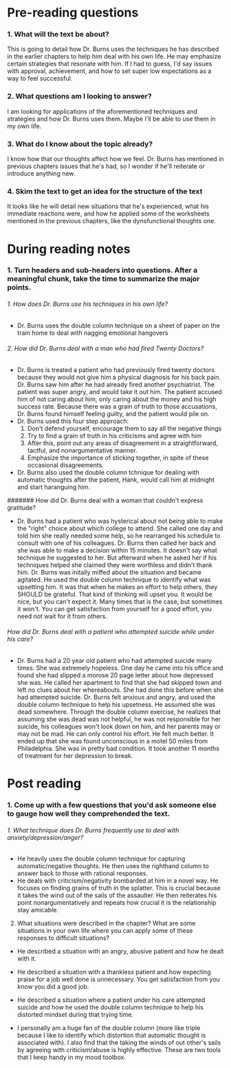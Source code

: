 # Pre-reading questions
### 1. What will the text be about?
This is going to detail how Dr. Burns uses the techniques he has described in the earlier chapters to help him deal with his own life. He may emphasize certain strategies that resonate with him. If I had to guess, I'd say issues with approval, achievement, and how to set super low expectations as a way to feel successful.

### 2. What questions am I looking to answer?
I am looking for applications of the aforementioned techniques and strategies and how Dr. Burns uses them. Maybe I'll be able to use them in my own life.

### 3. What do I know about the topic already?
I know how that our thoughts affect how we feel. Dr. Burns has mentioned in previous chapters issues that he's had, so I wonder if he'll reiterate or introduce anything new.

### 4. Skim the text to get an idea for the structure of the text
It looks like he will detail new situations that he's experienced, what his immediate reactions were, and how he applied some of the worksheets mentioned in the previous chapters, like the dynsfunctional thoughts one.


# During reading notes
### 1. Turn headers and sub-headers into questions. After a meaningful chunk, take the time to summarize the major points.
######	1. How does Dr. Burns use his techniques in his own life?
* Dr. Burns uses the double column technique on a sheet of paper on the train home to deal with nagging emotional hangovers

######	2. How did Dr. Burns deal with a man who had fired Twenty Doctors?
* Dr. Burns is treated a patient who had previously fired twenty doctors because they would not give him a physical diagnosis for his back pain. Dr. Burns saw him after he had already fired another psychiatrist. The patient was super angry, and would take it out him. The patient accused him of not caring about him, only caring about the money and his high success rate. Because there was a grain of truth to those accusations, Dr. Burns found himself feeling guilty, and the patient would pile on.
* Dr. Burns used this four step approach:
	1. Don't defend yourself, encourage them to say all the negative things
	2. Try to find a grain of truth in his criticisms and agree with him
	3. After this, point out any areas of disagreement in a straightforward, tactful, and nonargumentative manner. 
	4. Emphasize the importance of sticking together, in spite of these occasional disagreements.
* Dr. Burns also used the double column tchnique for dealing with automatic thoughts after the patient, Hank, would call him at midnight and start haranguing him.

####### How did Dr. Burns deal with a woman that couldn't express gratitude?
* Dr. Burns had a patient who was hysterical about not being able to make the "right" choice about which college to attend. She called one day and told him she really needed some help, so he rearranged his schedule to consult with one of his colleagues. Dr. Burns then called her back and she was able to make a decision within 15 minutes. It doesn't say what technique he suggested to her. But afterward when he asked her if his techniques helped she claimed they were worthless and didn't thank him. Dr. Burns was initally miffed about the situation and became agitated. He used the double column technique to identify what was upsetting him. It was that when he makes an effort to help others, they SHOULD be grateful. That kind of thinking will upset you. It would be nice, but you can't expect it. Many times that is the case, but sometimes it won't. You can get satisfaction from yourself for a good effort, you need not wait for it from others.

###### How did Dr. Burns deal with a patient who attempted suicide while under his care?
* Dr. Burns had a 20 year old patient who had attempted suicide many times. She was extremely hopeless. One day he came into his office and found she had slipped a morose 20 page letter about how depressed she was. He called her apartment to find that she had skipped town and left no clues about her whereabouts. She had done this before when she had attempted suicide. Dr. Burns felt anxious and angry, and used the double column technique to help his upsetness. He assumed she was dead somewhere. Through the double column exercise, he realizes that assuming she was dead was not helpful, he was not responsible for her suicide, his colleagues won't look down on him, and her parents may or may not be mad. He can only control his effort. He felt much better. It ended up that she was found unconscious in a motel 50 miles from Philadelphia. She was in pretty bad condition. It took another 11 months of treatment for her depression to break.

# Post reading
### 1. Come up with a few questions that you'd ask someone else to gauge how well they comprehended the text.
###### 1. What technique does Dr. Burns frequently use to deal with anxiety/depression/anger?
* He heavily uses the double column technique for capturing automatic/negative thoughts. He then uses the righthand column to answer back to those with rational responses.
* He deals with criticism/negativity bombarded at him in a novel way. He focuses on finding grains of truth in the splatter. This is crucial because it takes the wind out of the sails of the assaulter. He then reiterates his point nonargumentatively and repeats how crucial it is the relationship stay amicable.

2. What situations were described in the chapter? What are some situations in your own life where you can apply some of these responses to difficult situations?
* He described a situation with an angry, abusive patient and how he dealt with it.
* He described a situation with a thankless patient and how expecting praise for a job well done is unnecessary. You get satisfaction from you know you did a good job.
* He described a situation where a patient under his care attempted suicide and how he used the double column technique to help his distorted mindset during that trying time.

* I personally am a huge fan of the double column (more like triple because I like to identify which distortion that automatic thought is associated with). I also find that the taking the winds of out other's sails by agreeing with criticism/abuse is highly effective. These are two tools that I keep handy in my mood toolbox.

